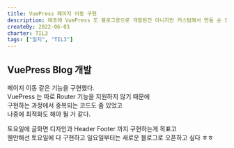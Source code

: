 ```yaml
---
title: VuePress 페이지 이동 구현
description: 애초에 VuePress 도 블로그용으로 개발된건 아니지만 커스텀해서 만들 순 있다!
createBy: 2022-06-03
charter: TIL3
tags: ["일지", "TIL3"]
---
```


## VuePress Blog 개발

페이지 이동 같은 기능을 구현했다.  
VuePress 는 따로 Router 기능을 지원하지 않기 때문에  
구현하는 과정에서 중복되는 코드도 좀 있었고  
나중에 최적화도 해야 될 거 같다.

토요일에 글화면 디자인과 Header Footer 까지 구현하는게 목표고  
웬만해선 토요일에 다 구현하고 일요일부터는 새로운 블로그로 오픈하고 싶다 ㅎㅎ
